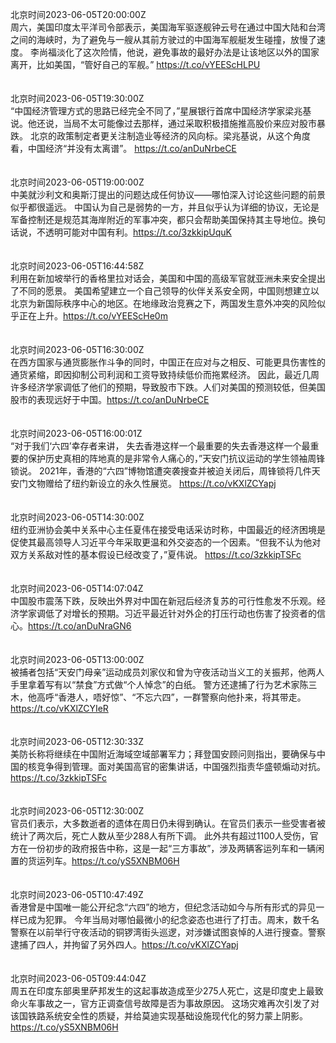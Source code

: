 北京时间2023-06-05T20:00:00Z<br>周六，美国印度太平洋司令部表示，美国海军驱逐舰钟云号在通过中国大陆和台湾之间的海峡时，为了避免与一艘从其前方驶过的中国海军舰艇发生碰撞，放慢了速度。
李尚福淡化了这次险情，他说，避免事故的最好办法是让该地区以外的国家离开，比如美国，“管好自己的军舰。” https://t.co/vYEEScHLPU<br><br><br>北京时间2023-06-05T19:30:00Z<br>“中国经济管理方式的思路已经完全不同了，”星展银行首席中国经济学家梁兆基说。他还说，当局不太可能像过去那样，通过采取积极措施推高股价来应对股市暴跌。
北京的政策制定者更关注制造业等经济的风向标。梁兆基说，从这个角度看，中国经济“并没有太离谱”。 https://t.co/anDuNrbeCE<br><br><br>北京时间2023-06-05T19:00:00Z<br>中美就沙利文和奥斯汀提出的问题达成任何协议——哪怕深入讨论这些问题的前景似乎都很遥远。
中国认为自己是弱势的一方，并且似乎认为详细的协议，无论是军备控制还是规范其海岸附近的军事冲突，都只会帮助美国保持其主导地位。换句话说，不透明可能对中国有利。https://t.co/3zkkipUquK<br><br><br>北京时间2023-06-05T16:44:58Z<br>利用在新加坡举行的香格里拉对话会，美国和中国的高级军官就亚洲未来安全提出了不同的愿景。
美国希望建立一个自己领导的伙伴关系安全网，中国则想建立以北京为新国际秩序中心的地区。在地缘政治竞赛之下，两国发生意外冲突的风险似乎正在上升。https://t.co/vYEEScHe0m<br><br><br>北京时间2023-06-05T16:30:00Z<br>在西方国家与通货膨胀作斗争的同时，中国正在应对与之相反、可能更具伤害性的通货紧缩，即因抑制公司利润和工资导致持续低价而拖累经济。
因此，最近几周许多经济学家调低了他们的预期，导致股市下跌。人们对美国的预测较低，但美国股市的表现远好于中国。https://t.co/anDuNrbeCE<br><br><br>北京时间2023-06-05T16:00:01Z<br>“对于我们‘六四’幸存者来讲， 失去香港这样一个最重要的失去香港这样一个最重要的保护历史真相的阵地真的是非常令人痛心的，”天安门抗议运动的学生领袖周锋锁说。
2021年，香港的“六四”博物馆遭突袭搜查并被迫关闭后，周锋锁将几件天安门文物赠给了纽约新设立的永久性展览。 https://t.co/vKXlZCYapj<br><br><br>北京时间2023-06-05T14:30:00Z<br>纽约亚洲协会美中关系中心主任夏伟在接受电话采访时称，中国最近的经济困境是促使其最高领导人习近平今年采取更温和外交姿态的一个因素。“但我不认为他对双方关系敌对性的基本假设已经改变了，”夏伟说。 https://t.co/3zkkipTSFc<br><br><br>北京时间2023-06-05T14:07:04Z<br>中国股市震荡下跌，反映出外界对中国在新冠后经济复苏的可行性愈发不乐观。经济学家调低了对增长的预期。习近平最近针对外企的打压行动也伤害了投资者的信心。https://t.co/anDuNraGN6<br><br><br>北京时间2023-06-05T13:00:00Z<br>被捕者包括“天安门母亲”运动成员刘家仪和曾为守夜活动当义工的关振邦，他两人手里拿着写有以“禁食”方式做“个人悼念”的白纸。
警方还逮捕了行为艺术家陈三木，他高呼“香港人，唔好惊”、“不忘六四”，一群警察向他扑来，将其带走。 https://t.co/vKXlZCYIeR<br><br><br>北京时间2023-06-05T12:30:33Z<br>美防长称将继续在中国附近海域空域部署军力；拜登国安顾问则指出，要确保与中国的核竞争得到管理。面对美国高官的密集讲话，中国强烈指责华盛顿煽动对抗。https://t.co/3zkkipTSFc<br><br><br>北京时间2023-06-05T12:30:00Z<br>官员们表示，大多数逝者的遗体在周日仍未得到确认。在官员们表示一些受害者被统计了两次后，死亡人数从至少288人有所下调。
此外共有超过1100人受伤，官方在一份初步的政府报告中称，这是一起“三方事故”，涉及两辆客运列车和一辆闲置的货运列车。https://t.co/yS5XNBM06H<br><br><br>北京时间2023-06-05T10:47:49Z<br>香港曾是中国唯一能公开纪念“六四”的地方，但纪念活动如今与所有形式的异见一样已成为犯罪。
今年当局对哪怕最微小的纪念姿态也进行了打击。周末，数千名警察在以前举行守夜活动的铜锣湾街头巡逻，对涉嫌试图哀悼的人进行搜查。警察逮捕了四人，并拘留了另外四人。https://t.co/vKXlZCYapj<br><br><br>北京时间2023-06-05T09:44:04Z<br>周五在印度东部奥里萨邦发生的这起事故造成至少275人死亡，这是印度史上最致命火车事故之一，官方正调查信号故障是否为事故原因。
这场灾难再次引发了对该国铁路系统安全性的质疑，并给莫迪实现基础设施现代化的努力蒙上阴影。https://t.co/yS5XNBM06H<br><br><br>